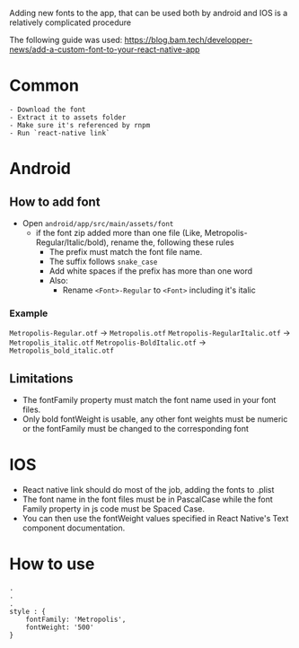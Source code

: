 Adding new fonts to the app, that can be used both by android and IOS is a relatively complicated procedure

The following guide was used: https://blog.bam.tech/developper-news/add-a-custom-font-to-your-react-native-app

# Common
    - Download the font
    - Extract it to assets folder
    - Make sure it's referenced by rnpm
    - Run `react-native link`

# Android

## How to add font
 - Open `android/app/src/main/assets/font`
    - if the font zip added more than one file (Like, Metropolis-Regular/Italic/bold), rename the, following these rules
        - The prefix must match the font file name.
        - The suffix follows `snake_case`
        - Add white spaces if the prefix has more than one word
        - Also:
            - Rename `<Font>-Regular` to `<Font>` including it's italic
### Example
`Metropolis-Regular.otf` -> `Metropolis.otf`
`Metropolis-RegularItalic.otf` -> `Metropolis_italic.otf`
`Metropolis-BoldItalic.otf` -> `Metropolis_bold_italic.otf`

## Limitations

- The fontFamily property must match the font name used in your font files.
- Only bold fontWeight is usable, any other font weights must be numeric or the fontFamily must be changed to the corresponding font

# IOS
- React native link should do most of the job, adding the fonts to .plist
- The font name in the font files must be in PascalCase while the font Family property in js code must be Spaced Case.
- You can then use the fontWeight values specified in React Native's Text component documentation.

# How to use
```
.
.
.
style : {
    fontFamily: 'Metropolis',
    fontWeight: '500'
}
```